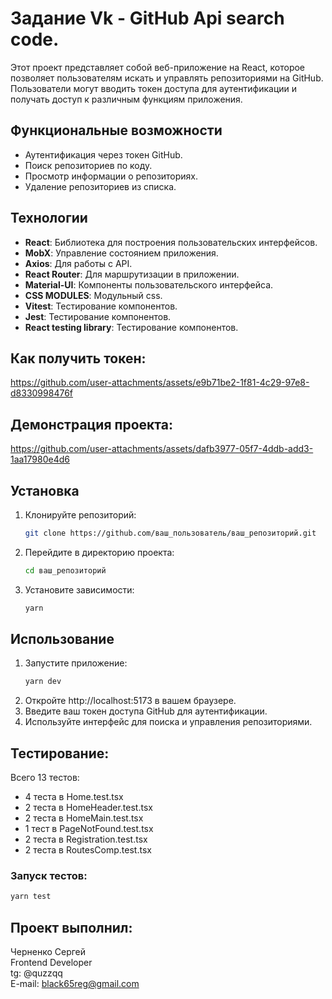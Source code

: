 # Задание Vk - GitHub Api search code.

Этот проект представляет собой веб-приложение на React, которое позволяет пользователям искать и управлять репозиториями на GitHub. Пользователи могут вводить токен доступа для аутентификации и получать доступ к различным функциям приложения.

## Функциональные возможности

- Аутентификация через токен GitHub.
- Поиск репозиториев по коду.
- Просмотр информации о репозиториях.
- Удаление репозиториев из списка.

## Технологии

- **React**: Библиотека для построения пользовательских интерфейсов.
- **MobX**: Управление состоянием приложения.
- **Axios**: Для работы с API.
- **React Router**: Для маршрутизации в приложении.
- **Material-UI**: Компоненты пользовательского интерфейса.
- **CSS MODULES**: Модульный css.
- **Vitest**: Тестирование компонентов.
- **Jest**: Тестирование компонентов.
- **React testing library**: Тестирование компонентов.

## Как получить токен:

https://github.com/user-attachments/assets/e9b71be2-1f81-4c29-97e8-d8330998476f

## Демонстрация проекта:

https://github.com/user-attachments/assets/dafb3977-05f7-4ddb-add3-1aa17980e4d6


## Установка

1. Клонируйте репозиторий:
   ```bash
   git clone https://github.com/ваш_пользователь/ваш_репозиторий.git
2. Перейдите в директорию проекта:
   ```bash
   cd ваш_репозиторий
3. Установите зависимости:
   ```bash
   yarn

## Использование
1. Запустите приложение:
   ```bash
   yarn dev
2. Откройте http://localhost:5173 в вашем браузере.
3. Введите ваш токен доступа GitHub для аутентификации.
4. Используйте интерфейс для поиска и управления репозиториями.

## Тестирование:
Всего 13 тестов:
- 4 теста в Home.test.tsx
- 2 теста в HomeHeader.test.tsx
- 2 теста в HomeMain.test.tsx
- 1 тест в PageNotFound.test.tsx
- 2 теста в Registration.test.tsx
- 2 теста в RoutesComp.test.tsx

### Запуск тестов:
  ```bash
  yarn test
```

## Проект выполнил:
Черненко Сергей<br/>
Frontend Developer <br/>
tg: @quzzqq <br/>
E-mail: black65reg@gmail.com 
